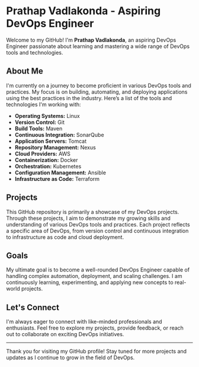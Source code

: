 # Prathap Vadlakonda - Aspiring DevOps Engineer

Welcome to my GitHub! I'm **Prathap Vadlakonda**, an aspiring DevOps Engineer passionate about learning and mastering a wide range of DevOps tools and technologies.

## About Me

I'm currently on a journey to become proficient in various DevOps tools and practices. My focus is on building, automating, and deploying applications using the best practices in the industry. Here’s a list of the tools and technologies I'm working with:

- **Operating Systems:** Linux
- **Version Control:** Git
- **Build Tools:** Maven
- **Continuous Integration:** SonarQube
- **Application Servers:** Tomcat
- **Repository Management:** Nexus
- **Cloud Providers:** AWS
- **Containerization:** Docker
- **Orchestration:** Kubernetes
- **Configuration Management:** Ansible
- **Infrastructure as Code:** Terraform

## Projects

This GitHub repository is primarily a showcase of my DevOps projects. Through these projects, I aim to demonstrate my growing skills and understanding of various DevOps tools and practices. Each project reflects a specific area of DevOps, from version control and continuous integration to infrastructure as code and cloud deployment.

## Goals

My ultimate goal is to become a well-rounded DevOps Engineer capable of handling complex automation, deployment, and scaling challenges. I am continuously learning, experimenting, and applying new concepts to real-world projects.

## Let's Connect

I'm always eager to connect with like-minded professionals and enthusiasts. Feel free to explore my projects, provide feedback, or reach out to collaborate on exciting DevOps initiatives.

---

Thank you for visiting my GitHub profile! Stay tuned for more projects and updates as I continue to grow in the field of DevOps.
